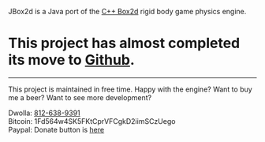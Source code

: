 JBox2d is a Java port of the [C++ Box2d](http://box2d.org) rigid body game physics engine.

# This project has almost completed its move to [Github](https://github.com/jbox2d/jbox2d). #


---

This project is maintained in free time. Happy with the engine? Want to buy me a beer? Want to see more development?<br>

Dwolla: <a href='https://www.dwolla.com/u/812-638-9391'>812-638-9391</a><br>
Bitcoin: 1Fd564w4SK5FKtCprVFCgkD2iimSCzUego<br>
Paypal:  Donate button is <a href='http://jbox2d.org'>here</a>